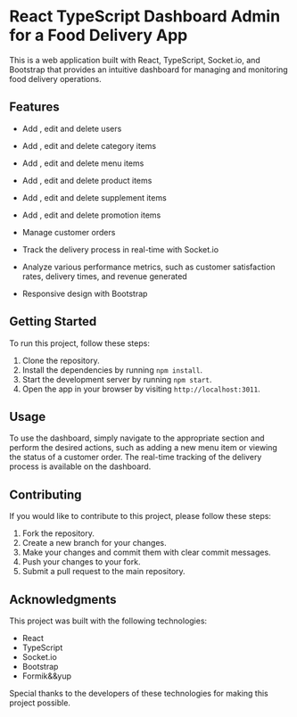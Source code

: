 # React TypeScript Dashboard Admin for a Food Delivery App

This is a web application built with React, TypeScript, Socket.io, and Bootstrap that provides an intuitive dashboard for managing and monitoring food delivery operations.

## Features

- Add , edit and delete users
- Add , edit and delete category items
- Add , edit and delete menu items
- Add , edit and delete product items
- Add , edit and delete supplement items
- Add , edit and delete promotion items

- Manage customer orders
- Track the delivery process in real-time with Socket.io
- Analyze various performance metrics, such as customer satisfaction rates, delivery times, and revenue generated
- Responsive design with Bootstrap

## Getting Started

To run this project, follow these steps:

1. Clone the repository.
2. Install the dependencies by running `npm install`.
3. Start the development server by running `npm start`.
4. Open the app in your browser by visiting `http://localhost:3011`.

## Usage

To use the dashboard, simply navigate to the appropriate section and perform the desired actions, such as adding a new menu item or viewing the status of a customer order. The real-time tracking of the delivery process is available on the dashboard.

## Contributing

If you would like to contribute to this project, please follow these steps:

1. Fork the repository.
2. Create a new branch for your changes.
3. Make your changes and commit them with clear commit messages.
4. Push your changes to your fork.
5. Submit a pull request to the main repository.

## Acknowledgments

This project was built with the following technologies:

- React
- TypeScript
- Socket.io
- Bootstrap
- Formik&&yup



Special thanks to the developers of these technologies for making this project possible.
